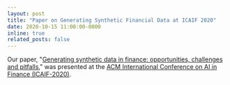 ```yaml
---
layout: post
title: "Paper on Generating Synthetic Financial Data at ICAIF 2020"
date: 2020-10-15 11:00:00-0000
inline: true
related_posts: false
---
```


Our paper, "[Generating synthetic data in finance: opportunities, challenges and pitfalls](https://dl.acm.org/doi/10.1145/3383455.3422564)," was presented at the [ACM International Conference on AI in Finance (ICAIF-2020)](https://ai-finance.org/icaif-2020/).
